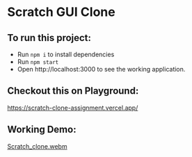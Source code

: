 # Scratch GUI Clone 

## To run this project:

- Run `npm i` to install dependencies
- Run `npm start`
- Open http://localhost:3000 to see the working application.

## Checkout this on Playground:

https://scratch-clone-assignment.vercel.app/

## Working Demo:
[Scratch_clone.webm](https://github.com/Devanshudd/scratch_clone_assignment/assets/100607040/1f817cd4-4084-4cf4-a988-044c417b7890)
